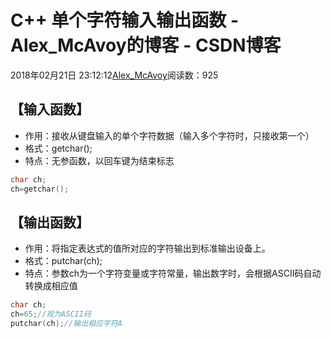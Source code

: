 # C++ 单个字符输入输出函数 - Alex_McAvoy的博客 - CSDN博客





2018年02月21日 23:12:12[Alex_McAvoy](https://me.csdn.net/u011815404)阅读数：925










## 【输入函数】


- 作用：接收从键盘输入的单个字符数据（输入多个字符时，只接收第一个）
- 格式：getchar();
- 特点：无参函数，以回车键为结束标志

```cpp
char ch;
ch=getchar();
```

## 【输出函数】


- 作用：将指定表达式的值所对应的字符输出到标准输出设备上。
- 格式：putchar(ch);
- 特点：参数ch为一个字符变量或字符常量，输出数字时，会根据ASCII码自动转换成相应值

```cpp
char ch;
ch=65;//视为ASCII码 
putchar(ch);//输出相应字符A
```



